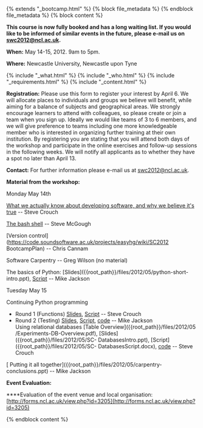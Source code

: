 {% extends "_bootcamp.html" %} {% block file_metadata %}  {% endblock
file_metadata %} {% block content %}

**This course is now fully booked and has a long waiting list. If you would like to be informed of similar events in the future, please e-mail us on [swc2012@ncl.ac.uk](mailto:swc2012@ncl.ac.uk).**

**When:** May 14-15, 2012. 9am to 5pm.

**Where:** Newcastle University, Newcastle upon Tyne

{% include "_what.html" %} {% include "_who.html" %} {% include
"_requirements.html" %} {% include "_content.html" %}

**Registration:** Please use this form to register your interest by April 6. We will allocate places to individuals and groups we believe will benefit, while aiming for a balance of subjects and geographical areas. We strongly encourage learners to attend with colleagues, so please create or join a team when you sign up. Ideally we would like teams of 3 to 6 members, and we will give preference to teams including one more knowledgeable member who is interested in organizing further training at their own institution. By registering you are stating that you will attend both days of the workshop and participate in the online exercises and follow-up sessions in the following weeks. We will notify all applicants as to whether they have a spot no later than April 13.

**Contact:** For further information please e-mail us at swc2012@ncl.ac.uk.

**Material from the workshop:**

Monday May 14th

[ What we actually know about developing software, and why we believe it's
true]({{root_path}}/files/2012/05/SC-WhatWeKnow.ppt) -- Steve Crouch

[ The bash shell]({{root_path}}/files/2012/05/swcNCL.zip) -- Steve McGough

[Version control](https://code.soundsoftware.ac.uk/projects/easyhg/wiki/SC2012
BootcampPlan) -- Chris Cannam

Software Carpentry -- Greg Wilson (no material)

The basics of Python: [Slides]({{root_path}}/files/2012/05/python-short-
intro.ppt), [Script]({{root_path}}/files/2012/05/python-intro.docx) -- Mike
Jackson

Tuesday May 15

Continuing Python programming

- Round 1 (Functions) [Slides]({{root_path}}/files/2012/05/SC-FunctionsIntro.ppt), [Script]({{root_path}}/files/2012/05/SC-FunctionsScript.docx) -- Steve Crouch  
- Round 2 (Testing) [Slides]({{root_path}}/files/2012/05/python-test-practical.ppt), [Script]({{root_path}}/files/2012/05/python-testing.docx), [code]({{root_path}}/files/2012/05/code.zip) -- Mike Jackson  
Using relational databases [Table Overview]({{root_path}}/files/2012/05
/Experiments-DB-Overview.pdf), [Slides]({{root_path}}/files/2012/05/SC-
DatabasesIntro.ppt), [Script]({{root_path}}/files/2012/05/SC-
DatabasesScript.docx), [code]({{root_path}}/files/2012/05/code1.zip) -- Steve
Crouch

[ Putting it all together]({{root_path}}/files/2012/05/carpentry-
conclusions.ppt) -- Mike Jackson

**Event Evaluation:**

****Evaluation of the event venue and local organisation: [http://forms.ncl.ac.uk/view.php?id=3205](http://forms.ncl.ac.uk/view.php?id=3205)

{% endblock content %}

